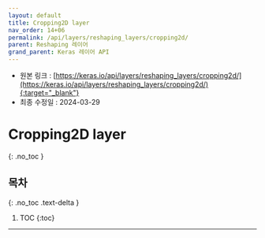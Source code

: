```yaml
---
layout: default
title: Cropping2D layer
nav_order: 14+06
permalink: /api/layers/reshaping_layers/cropping2d/
parent: Reshaping 레이어
grand_parent: Keras 레이어 API
---
```


* 원본 링크 : [https://keras.io/api/layers/reshaping_layers/cropping2d/](https://keras.io/api/layers/reshaping_layers/cropping2d/){:target="_blank"}
* 최종 수정일 : 2024-03-29

# Cropping2D layer
{: .no_toc }

## 목차
{: .no_toc .text-delta }

1. TOC
{:toc}

---
